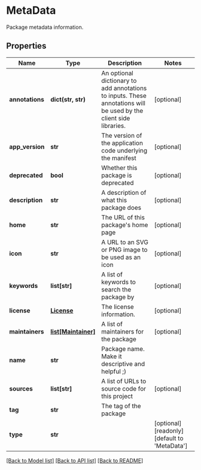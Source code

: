# MetaData

Package metadata information.
## Properties
Name | Type | Description | Notes
------------ | ------------- | ------------- | -------------
**annotations** | **dict(str, str)** | An optional dictionary to add annotations to inputs. These annotations will be used by the client side libraries. | [optional] 
**app_version** | **str** | The version of the application code underlying the manifest | [optional] 
**deprecated** | **bool** | Whether this package is deprecated | [optional] 
**description** | **str** | A description of what this package does | [optional] 
**home** | **str** | The URL of this package&#39;s home page | [optional] 
**icon** | **str** | A URL to an SVG or PNG image to be used as an icon | [optional] 
**keywords** | **list[str]** | A list of keywords to search the package by | [optional] 
**license** | [**License**](License.md) | The license information. | [optional] 
**maintainers** | [**list[Maintainer]**](Maintainer.md) | A list of maintainers for the package | [optional] 
**name** | **str** | Package name. Make it descriptive and helpful ;) | 
**sources** | **list[str]** | A list of URLs to source code for this project | [optional] 
**tag** | **str** | The tag of the package | 
**type** | **str** |  | [optional] [readonly] [default to 'MetaData']

[[Back to Model list]](../README.md#documentation-for-models) [[Back to API list]](../README.md#documentation-for-api-endpoints) [[Back to README]](../README.md)


